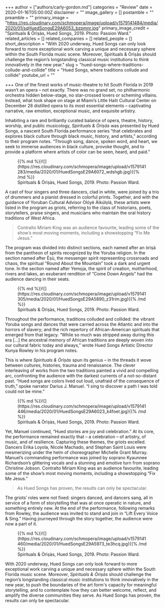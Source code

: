 +++
author = ["authors/carly-gordon.md"]
categories = "Review"
date = 2020-01-16T05:00:00Z
disclaimer = ""
image_gallery = []
postamble = ""
preamble = ""
primary_image = "https://res.cloudinary.com/schmopera/image/upload/v1579141484/media/2020/01/sqHuedSongsE29A6053_bzpmnr.jpg"
primary_image_credit = "Spirituals & Òrìṣàs, Hued Songs, 2019. Photo: Passion Ward."
related_articles = []
related_companies = []
related_people = []
short_description = "With 2020 underway, Hued Songs can only look forward to more exceptional work carving a unique and necessary sphere within the South Florida music scene. Moreover, Spirituals & Òrìṣàs should challenge the region’s longstanding classical music institutions to think innovatively in the new year."
slug = "hued-songs-where-traditions-collude-and-collide"
title = "Hued Songs, where traditions collude and collide"
youtube_url = ""

+++
One of the finest works of music-theatre to hit South Florida in 2019 wasn’t an opera – not exactly. There was no grand set, no philharmonic orchestra hidden below-stage, no star-crossed lovers or scheming villains. Instead, what took shape on stage at Miami’s Little Haiti Cultural Center on December 28 distilled opera to its most essential elements – captivating narrative, raw emotion, exceptional music, and exquisite artistry.

Inhabiting a rare and brilliantly curated balance of opera, theatre, history, worship, and public musicology, _Spirituals & Òrìṣàs_ was presented by Hued Songs, a nascent South Florida performance series “that celebrates and explores black culture through black music, history, and artists,” according to their program notes. “Through song, dance, spoken word, and heart, we seek to immerse audiences in black culture, provoke thought, and to provide a platform where artists of color can be seen, heard, and paid.”

<figure data-type="image">{{% md %}}![](https://res.cloudinary.com/schmopera/image/upload/v1579141283/media/2020/01/HuedSongsE29A6072_wdshgb.jpg){{% /md %}}

<figcaption>Spirituals & Òrìṣàs, Hued Songs, 2019. Photo: Passion Ward.</figcaption>  
</figure>

A cast of four singers and three dancers, clad in white, were joined by a trio of drummers and a pianist dressed in colorful prints. Together, and with the guidance of Yoruban Cultural Advisor Olóyè Àìkúlọlá, these artists were listed in the program as griots, referring to the class of historians, poets, storytellers, praise singers, and musicians who maintain the oral history traditions of West Africa.

> Contralto Miriam King was an audience favourite, leading some of the show’s most moving moments, including a showstopping “Fix Me Jesus.”

The program was divided into distinct sections, each named after an òrìṣà from the pantheon of spirits recognized by the Yoruba religion. In the section named after Èṣù, the messenger spirit representing crossroads and chaos, the spiritual “Round About the Mountain” took a dark and urgent tone. In the section named after Yemọja, the spirit of creation, motherhood, rivers and lakes, an exuberant rendition of “Come Down Angels” had the audience dancing in their seats.

<figure data-type="image">{{% md %}}![](https://res.cloudinary.com/schmopera/image/upload/v1579141305/media/2020/01/HuedSongsE29A5890_z31rim.jpg){{% /md %}}

<figcaption>Spirituals & Òrìṣàs, Hued Songs, 2019. Photo: Passion Ward.</figcaption>  
</figure>

Throughout the performance, traditions colluded and collided: the vibrant Yoruba songs and dances that were carried across the Atlantic and into the horrors of slavery; and the rich repertory of African-American spirituals that emerged from that legacy. “While so much was stripped away during this era \[...\] the ancestral memory of African traditions are deeply woven into our cultural fabric today and always,” wrote Hued Songs Artistic Director Kunya Rowley in his program notes.

This is where _Spirituals & Òrìṣàs_ spun its genius – in the threads it wove between cultures, histories, trauma and renaissance. The clever interleaving of works from the two traditions painted a vivid and compelling arc, confronting the audience with the darkest currents of a not-so-distant past. “Hued songs are colors lived out loud, unafraid of the consequence of truth,” spoke narrator Darius J. Manuel. “I sing to discover a path I was told could not be mine.”

<figure data-type="image">{{% md %}}![](https://res.cloudinary.com/schmopera/image/upload/v1579141446/media/2020/01/HuedSongsE29A6023_k4foet.jpg){{% /md %}}

<figcaption>Spirituals & Òrìṣàs, Hued Songs, 2019. Photo: Passion Ward.</figcaption>  
</figure>

Yet, Manuel continued, “Hued stories are joy and celebration.” At its core, the performance remained exactly that – a celebration – of artistry, of music, and of resilience. Capturing these themes, the griots excelled. Dancers Erika Loyola, Nicole Machado, and Stephan Saint Louis were mesmerizing under the helm of choreographer Michelle Grant Murray. Manuel’s commanding performance was joined by soprano Kyaunnee Richardson’s glittering vocals and a stunning and emotive turn from soprano Christine Jobson. Contralto Miriam King was an audience favourite, leading some of the show’s most moving moments, including a showstopping “Fix Me Jesus.”

> As Hued Songs has proven, the results can only be spectacular.

The griots’ roles were not fixed: singers danced, and dancers sang, all in service of a form of storytelling that was at once operatic in nature, and something entirely new. At the end of the performance, following remarks from Rowley, the audience was invited to stand and join in “Lift Every Voice & Sing.” Having journeyed through the story together, the audience were now a part of it.

<figure data-type="image">{{% md %}}![](https://res.cloudinary.com/schmopera/image/upload/v1579141460/media/2020/01/HuedSongsE29A5973_te3hcq.jpg){{% /md %}}

<figcaption>Spirituals & Òrìṣàs, Hued Songs, 2019. Photo: Passion Ward.</figcaption>  
</figure>

With 2020 underway, Hued Songs can only look forward to more exceptional work carving a unique and necessary sphere within the South Florida music scene. Moreover, _Spirituals & Òrìṣàs_ should challenge the region’s longstanding classical music institutions to think innovatively in the new year, to push the boundaries of the art form's capacity for meaningful storytelling, and to contemplate how they can better welcome, reflect, and amplify the diverse communities they serve. As Hued Songs has proven, the results can only be spectacular.